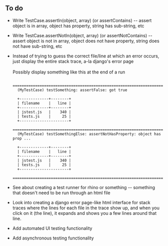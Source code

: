 To do
-----

* Write TestCase.assertIn(object, array) (or assertContains) -- assert object is in array, object has property, string has sub-string, etc
* Write TestCase.assertNotIn(object, array) (or assertNotContains) -- assert object is not in array, object does not have property, string does not have sub-string, etc
* Instead of trying to guess the correct file/line at which an error occurs, just display the entire stack trace, a-la django's error page
<br /><br />
Possibly display something like this at the end of a run

		=========================================================================
		(MyTestCase) testSomething: assertFalse: got true
		
		+-------------+--------+
		| filename    |   line |
		+-------------+--------+
		| jstest.js   |    340 |
		| tests.js    |     25 |
		+----------------------+
		=========================================================================
		(MyTestCase) testSomethingElse: assertNotHasProperty: object has prop ...
		
		+-------------+--------+
		| filename    |   line |
		+-------------+--------+
		| jstest.js   |    340 |
		| tests.js    |     25 |
		+----------------------+
		=========================================================================

* See about creating a test runner for rhino or something -- something that doesn't need to be run through an html file
* Look into creating a django error page-like html interface for stack traces where the lines for each file in the trace show up, and when you click on it (the line), it expands and shows you a few lines around that line.
* Add automated UI testing functionality
* Add asynchronous testing functionality
